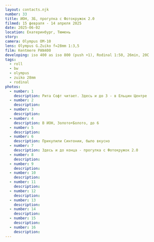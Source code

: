 ```yaml
---
layout: contacts.njk
number: 33
title: ИОН, ЗБ, прогулка с Фотокружок 2.0
filmed: 15 февраля - 14 апреля 2025
date: 2025-06-02
location: Екатеринбург, Тюмень
story:
camera: Olympus OM-10
lens: Olympus G.Zuiko f=28mm 1:3,5
film: Kentmere PAN400
developing: iso 400 as iso 800 (push +1), Rodinal 1:50, 26min, 20C
tags:
  - roll
  - bw
  - olympus
  - zuiko 28mm
  - rodinal
photos:
  - number: 1
    description: Рита Софт читает. Здесь и до 3 - в Ельцин Центре
  - number: 2
    description:
  - number: 3
    description:
  - number: 4
    description: В ИОН, Золото+Болото, до 6
  - number: 5
    description:
  - number: 6
    description: Прикупили Синтонии, было вкусно
  - number: 7
    description: Здесь и до конца - прогулка с Фотокружок 2.0
  - number: 8
    description:
  - number: 9
    description:
  - number: 10
    description:
  - number: 11
    description:
  - number: 12
    description:
  - number: 13
    description:
  - number: 14
    description:
  - number: 15
    description:
  - number: 16
    description:
---
```

